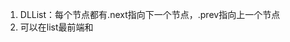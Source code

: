 1. DLList：每个节点都有.next指向下一个节点，.prev指向上一个节点
2. 可以在list最前端和
<!--stackedit_data:
eyJoaXN0b3J5IjpbLTE1MzI3MTUxMzJdfQ==
-->